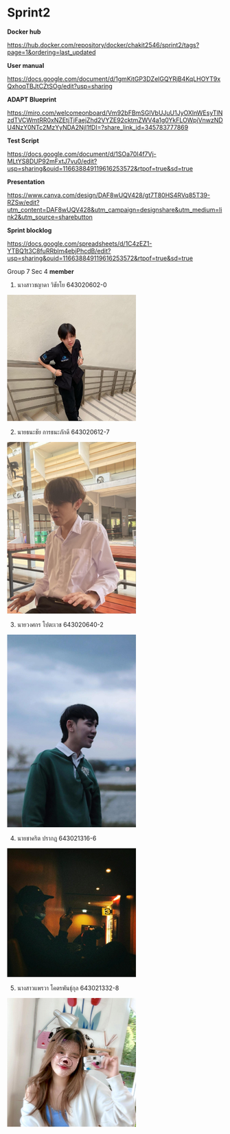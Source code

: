 # Sprint2

**Docker hub**

https://hub.docker.com/repository/docker/chakit2546/sprint2/tags?page=1&ordering=last_updated

**User manual**

https://docs.google.com/document/d/1gmKitGP3DZelGQYRjB4KqLHOYT9xQxhoqTBJtCZtSOg/edit?usp=sharing

**ADAPT Blueprint**

https://miro.com/welcomeonboard/Vm92bFBmSGlVbUJuU1JyOXlnWEsyTlNzdTVCWmtRR0xNZEtjTjFaejZhd2VYZE92cktmZWV4a1g0YkFLOWpjVnwzNDU4NzY0NTc2MzYyNDA2NjI1fDI=?share_link_id=345783777869

**Test Script**

https://docs.google.com/document/d/1SOa70I4f7Vj-MLtYS8DUP92mFxtJ7vu0/edit?usp=sharing&ouid=116638849119616253572&rtpof=true&sd=true

**Presentation**

https://www.canva.com/design/DAF8wUQV428/gt7T80HS4RVq85T39-RZSw/edit?utm_content=DAF8wUQV428&utm_campaign=designshare&utm_medium=link2&utm_source=sharebutton

**Sprint blocklog**

https://docs.google.com/spreadsheets/d/1C4zEZ1-YTBQ1t3C8fuRRblm4ebjPhcdB/edit?usp=sharing&ouid=116638849119616253572&rtpof=true&sd=true

Group 7 Sec 4 **member**

1. นางสาวชญาดา วิชัยโย 643020602-0

<img src = https://github.com/chakit-pragod/G7-Software-Enginner/blob/main/image/Chayada.png  width="300" alt=รูปภาพสมาชิก><br/>

2. นายธนะชัย การธนะภักดี 643020612-7

<img src = https://github.com/chakit-pragod/G7-Software-Enginner/blob/main/image/Thanachai.jpg  width="300" alt=รูปภาพสมาชิก><br/>

3. นายวงศกร โปตะเวช 643020640-2

<img src = https://github.com/chakit-pragod/G7-Software-Enginner/blob/main/image/wongsakron.jpg.jpg  width="300" alt=รูปภาพสมาชิก><br/>

4. นายชาคริต ปรากฎ 643021316-6

<img src = https://github.com/chakit-pragod/G7-Software-Enginner/blob/main/image/chakit.jpg  width="300" alt=รูปภาพสมาชิก><br/>

5. นางสาวแพรวา โคตรพันธุ์กุล 643021332-8

<img src = https://github.com/chakit-pragod/G7-Software-Enginner/blob/main/image/praewa.jpg  width="300" alt=รูปภาพสมาชิก><br/>
